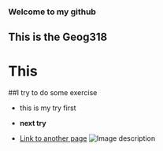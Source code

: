 ### Welcome to my github
## This is the Geog318
# This
##I try to do some exercise

- this is my try first

- **next try**

- [Link to another page](https://example.com)
![Image description](https://example.com/image.png)
